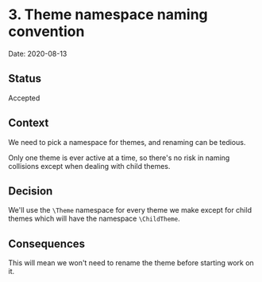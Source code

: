 # 3. Theme namespace naming convention

Date: 2020-08-13

## Status

Accepted

## Context

We need to pick a namespace for themes, and renaming can be tedious.

Only one theme is ever active at a time, so there's no risk in naming collisions except when dealing with child themes.

## Decision

We'll use the `\Theme` namespace for every theme we make except for child themes which will have the namespace `\ChildTheme`.

## Consequences

This will mean we won't need to rename the theme before starting work on it.
